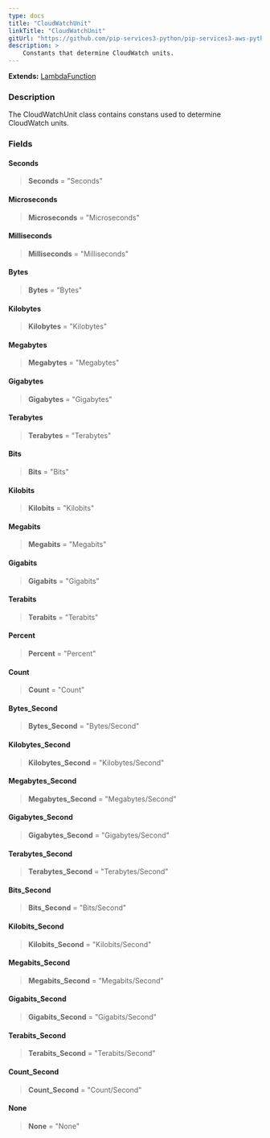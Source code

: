 ```yaml
---
type: docs
title: "CloudWatchUnit"
linkTitle: "CloudWatchUnit"
gitUrl: "https://github.com/pip-services3-python/pip-services3-aws-python"
description: >
    Constants that determine CloudWatch units.
---
```


**Extends:** [LambdaFunction](../../containers/lambda_function)

### Description

The CloudWatchUnit class contains constans used to determine CloudWatch units.


### Fields

<span class="hide-title-link">

#### Seconds
> **Seconds** = "Seconds"
#### Microseconds
> **Microseconds** = "Microseconds"
#### Milliseconds
> **Milliseconds** = "Milliseconds"
#### Bytes
> **Bytes** = "Bytes"
#### Kilobytes
> **Kilobytes** = "Kilobytes"
#### Megabytes
> **Megabytes** = "Megabytes"
#### Gigabytes
> **Gigabytes** = "Gigabytes"
#### Terabytes
> **Terabytes** = "Terabytes"
#### Bits
> **Bits** = "Bits"
#### Kilobits
> **Kilobits** = "Kilobits"
#### Megabits
> **Megabits** = "Megabits"
#### Gigabits
> **Gigabits** = "Gigabits"
#### Terabits
> **Terabits** = "Terabits"
#### Percent
> **Percent** = "Percent"
#### Count
> **Count** = "Count"
#### Bytes_Second
> **Bytes_Second** = "Bytes/Second"
#### Kilobytes_Second
> **Kilobytes_Second** = "Kilobytes/Second"
#### Megabytes_Second
> **Megabytes_Second** = "Megabytes/Second"
#### Gigabytes_Second
> **Gigabytes_Second** = "Gigabytes/Second"
#### Terabytes_Second
> **Terabytes_Second** = "Terabytes/Second"
#### Bits_Second
> **Bits_Second** = "Bits/Second"
#### Kilobits_Second
> **Kilobits_Second** = "Kilobits/Second"
#### Megabits_Second
> **Megabits_Second** = "Megabits/Second"
#### Gigabits_Second
> **Gigabits_Second** = "Gigabits/Second"
#### Terabits_Second
> **Terabits_Second** = "Terabits/Second"
#### Count_Second
> **Count_Second** = "Count/Second"
#### None
> **None** = "None"

</span>

